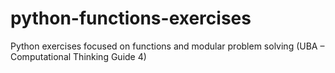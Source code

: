 # python-functions-exercises
Python exercises focused on functions and modular problem solving (UBA – Computational Thinking Guide 4)
